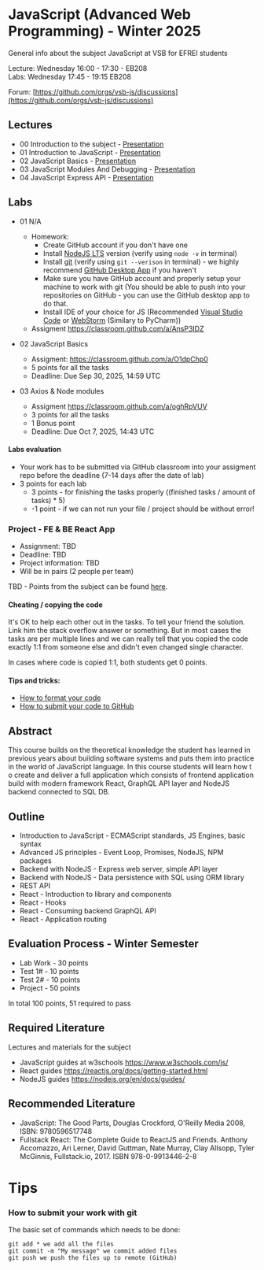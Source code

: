 # JavaScript (Advanced Web Programming) - Winter 2025
General info about the subject JavaScript at VSB for EFREI students

Lecture: Wednesday 16:00 - 17:30 - EB208  
Labs: Wednesday 17:45 - 19:15 EB208

Forum: [https://github.com/orgs/vsb-js/discussions](https://github.com/orgs/vsb-js/discussions)

## Lectures
- 00 Introduction to the subject - [Presentation](https://docs.google.com/presentation/d/10Y7u35mF8S32uy942o9mtZNLY0iJNgf1WloEZlPWZsM/edit?usp=sharing)
- 01 Introduction to JavaScript - [Presentation](https://docs.google.com/presentation/d/1CAApESNhalJbIfRwQtjunGFLzTpUh--O9_KV7pmEFaM/edit?usp=sharing)
- 02 JavaScript Basics - [Presentation](https://docs.google.com/presentation/d/1h0pjfksLmPbtpQ1hZddxFFiONCChRvZb7Tl1JbGmnYc/edit?usp=sharing)
- 03 JavaScript Modules And Debugging - [Presentation](https://docs.google.com/presentation/d/1TZAWmevqWaCagwe491Que-kAPpnZkpjk9c-rIftwn5c/edit?usp=sharing)
- 04 JavaScript Express API - [Presentation](https://docs.google.com/presentation/d/10gENAJwx_PsTrDARwKeft9ybYOZeeW-MuYvbdMr01MM/edit?usp=sharing)

## Labs
- 01 N/A
  -  Homework:
      - Create GitHub account if you don't have one
      - Install [NodeJS LTS](https://nodejs.org/en/) version (verify using `node -v` in terminal)
      - Install [git](https://desktop.github.com/) (verify using `git --verison` in terminal) - we highly recommend [GitHub Desktop App](https://desktop.github.com/) if you haven't 
      - Make sure you have GitHub account and properly setup your machine to work with git (You should be able to push into your repositories on GitHub - you can use the GitHub desktop app to do that.
      - Install IDE of your choice for JS (Recommended [Visual Studio Code](https://code.visualstudio.com/) or [WebStorm](https://www.jetbrains.com/webstorm/) (Similary to PyCharm))
  -  Assigment https://classroom.github.com/a/AnsP3IDZ
- 02 JavaScript Basics
  - Assigment: https://classroom.github.com/a/O1dpChp0
  - 5 points for all the tasks
  - Deadline: Due Sep 30, 2025, 14:59 UTC
 
- 03 Axios & Node modules
  - Assigment https://classroom.github.com/a/oghRpVUV
  - 3 points for all the tasks
  - 1 Bonus point
  - Deadline: Due Oct 7, 2025, 14:43 UTC

#### Labs evaluation
- Your work has to be submitted via GitHub classroom into your assigment repo before the deadline (7-14 days after the date of lab)
- 3 points for each lab 
  - 3 points - for finishing the tasks properly ((finished tasks / amount of tasks) * 5)
  - -1 point - if we can not run your file / project should be without error! 

### Project - FE & BE React App
- Assignment: TBD
- Deadline: TBD
- Project information: TBD
- Will be in pairs (2 people per team)   

TBD - Points from the subject can be found [here]().

  
#### Cheating / copying the code
It's OK to help each other out in the tasks. To tell your friend the solution. Link him the stack overflow answer or something. But in most cases the tasks are per multiple lines and we can really tell that you copied the code exactly 1:1 from someone else and didn't even changed single character.

In cases where code is copied 1:1, both students get 0 points.

#### Tips and tricks:
- [How to format your code](https://github.com/vsb-js/forum-2021-winter/discussions/2)
- [How to submit your code to GitHub](https://github.com/vsb-js/forum-2023-winter/discussions/3)


## Abstract
This course builds on the theoretical knowledge the student has learned in previous years about building software systems and puts them into practice in the world of JavaScript language. In this course students will learn how t
o create and deliver a full application which consists of frontend application build with modern framework React, GraphQL API layer and NodeJS backend connected to SQL DB.

## Outline
- Introduction to JavaScript - ECMAScript standards, JS Engines, basic syntax
- Advanced JS principles - Event Loop, Promises, NodeJS, NPM packages
- Backend with NodeJS - Express web server, simple API layer
- Backend with NodeJS - Data persistence with SQL using ORM library
- REST API
- React - Introduction to library and components
- React - Hooks
- React - Consuming backend GraphQL API
- React - Application routing 


## Evaluation Process - Winter Semester
- Lab Work - 30 points
- Test 1# - 10 points
- Test 2# - 10 points
- Project - 50 points

In total 100 points, 51 required to pass 

## Required Literature
Lectures and materials for the subject  
- JavaScript guides at w3schools https://www.w3schools.com/js/  
- React guides https://reactjs.org/docs/getting-started.html  
- NodeJS guides https://nodejs.org/en/docs/guides/

## Recommended Literature
- JavaScript: The Good Parts, Douglas Crockford, O'Reilly Media 2008, ISBN: 9780596517748
- Fullstack React: The Complete Guide to ReactJS and Friends. Anthony Accomazzo, Ari Lerner, David Guttman, Nate Murray, Clay Allsopp, Tyler McGinnis, Fullstack.io, 2017.  ISBN 978-0-9913446-2-8

# Tips 

### How to submit your work with git
The basic set of commands which needs to be done:
```
git add * we add all the files
git commit -m "My message" we commit added files
git push we push the files up to remote (GitHub)
```
